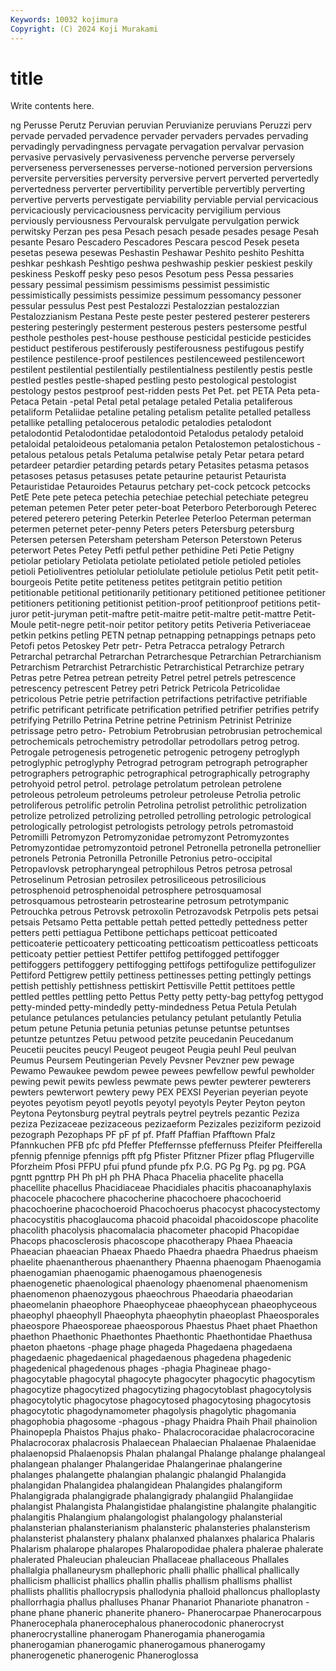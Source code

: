 ```yaml
---
Keywords: 10032 kojimura
Copyright: (C) 2024 Koji Murakami
---
```


# title

Write contents here.



ng Perusse Perutz Peruvian peruvian Peruvianize peruvians Peruzzi
perv pervade pervaded pervadence pervader pervaders pervades pervading pervadingly pervadingness
pervagate pervagation pervalvar pervasion pervasive pervasively pervasiveness pervenche perverse perversely
perverseness perversenesses perverse-notioned perversion perversions perversite perversities perversity perversive pervert
perverted pervertedly pervertedness perverter pervertibility pervertible pervertibly perverting pervertive perverts
pervestigate perviability perviable pervial pervicacious pervicaciously pervicaciousness pervicacity pervigilium pervious
perviously perviousness Pervouralsk pervulgate pervulgation perwick perwitsky Perzan pes pesa
Pesach pesach pesade pesades pesage Pesah pesante Pesaro Pescadero Pescadores
Pescara pescod Pesek peseta pesetas pesewa pesewas Peshastin Peshawar Peshito
peshito Peshitta peshkar peshkash Peshtigo peshwa peshwaship peskier peskiest peskily
peskiness Peskoff pesky peso pesos Pesotum pess Pessa pessaries pessary
pessimal pessimism pessimisms pessimist pessimistic pessimistically pessimists pessimize pessimum pessomancy
pessoner pessular pessulus Pest pest Pestalozzi Pestalozzian pestalozzian Pestalozzianism Pestana
Peste peste pester pestered pesterer pesterers pestering pesteringly pesterment pesterous
pesters pestersome pestful pesthole pestholes pest-house pesthouse pesticidal pesticide pesticides
pestiduct pestiferous pestiferously pestiferousness pestifugous pestify pestilence pestilence-proof pestilences pestilenceweed
pestilencewort pestilent pestilential pestilentially pestilentialness pestilently pestis pestle pestled pestles
pestle-shaped pestling pesto pestological pestologist pestology pestos pestproof pest-ridden pests
Pet Pet. pet PETA Peta peta- Petaca Petain -petal Petal
petal petalage petaled Petalia petaliferous petaliform Petaliidae petaline petaling petalism
petalite petalled petalless petallike petalling petalocerous petalodic petalodies petalodont petalodontid
Petalodontidae petalodontoid Petalodus petalody petaloid petaloidal petaloideous petalomania petalon Petalostemon
petalostichous -petalous petalous petals Petaluma petalwise petaly Petar petara petard
petardeer petardier petarding petards petary Petasites petasma petasos petasoses petasus
petasuses petate petaurine petaurist Petaurista Petauristidae Petauroides Petaurus petchary pet-cock
petcock petcocks PetE Pete pete peteca petechia petechiae petechial petechiate
petegreu peteman petemen Peter peter peter-boat Peterboro Peterborough Peterec petered
peterero petering Peterkin Peterlee Peterloo Peterman peterman petermen peternet peter-penny
Peters peters Petersburg petersburg Petersen petersen Petersham petersham Peterson Peterstown
Peterus peterwort Petes Petey Petfi petful pether pethidine Peti Petie
Petigny petiolar petiolary Petiolata petiolate petiolated petiole petioled petioles petioli
Petioliventres petiolular petiolulate petiolule petiolus Petit petit petit-bourgeois Petite petite
petiteness petites petitgrain petitio petition petitionable petitional petitionarily petitionary petitioned
petitionee petitioner petitioners petitioning petitionist petition-proof petitionproof petitions petit-juror petit-juryman
petit-maftre petit-maitre petit-maltre petit-mattre Petit-Moule petit-negre petit-noir petitor petitory petits
Petiveria Petiveriaceae petkin petkins petling PETN petnap petnapping petnappings petnaps
peto Petofi petos Petoskey Petr petr- Petra Petracca petralogy Petrarch
Petrarchal petrarchal Petrarchan Petrarchesque Petrarchian Petrarchianism Petrarchism Petrarchist Petrarchistic Petrarchistical
Petrarchize petrary Petras petre Petrea petrean petreity Petrel petrel petrels
petrescence petrescency petrescent Petrey petri Petrick Petricola Petricolidae petricolous Petrie
petrie petrifaction petrifactions petrifactive petrifiable petrific petrificant petrificate petrification petrified
petrifier petrifies petrify petrifying Petrillo Petrina Petrine petrine Petrinism Petrinist
Petrinize petrissage petro petro- Petrobium Petrobrusian petrobrusian petrochemical petrochemicals petrochemistry
petrodollar petrodollars petrog petrog. Petrogale petrogenesis petrogenetic petrogenic petrogeny petroglyph
petroglyphic petroglyphy Petrograd petrogram petrograph petrographer petrographers petrographic petrographical petrographically
petrography petrohyoid petrol petrol. petrolage petrolatum petrolean petrolene petroleous petroleum
petroleums petroleur petroleuse Petrolia petrolic petroliferous petrolific petrolin Petrolina petrolist
petrolithic petrolization petrolize petrolized petrolizing petrolled petrolling petrologic petrological petrologically
petrologist petrologists petrology petrols petromastoid Petromilli Petromyzon Petromyzonidae petromyzont Petromyzontes
Petromyzontidae petromyzontoid petronel Petronella petronella petronellier petronels Petronia Petronilla Petronille
Petronius petro-occipital Petropavlovsk petropharyngeal petrophilous Petros petrosa petrosal Petroselinum Petrosian
petrosilex petrosiliceous petrosilicious petrosphenoid petrosphenoidal petrosphere petrosquamosal petrosquamous petrostearin petrostearine
petrosum petrotympanic Petrouchka petrous Petrovsk petroxolin Petrozavodsk Petrpolis pets petsai
petsais Petsamo Petta pettable pettah petted pettedly pettedness petter petters
petti pettiagua Pettibone pettichaps petticoat petticoated petticoaterie petticoatery petticoating petticoatism
petticoatless petticoats petticoaty pettier pettiest Pettifer pettifog pettifogged pettifogger pettifoggers
pettifoggery pettifogging pettifogs pettifogulize pettifogulizer Pettiford Pettigrew pettily pettiness pettinesses
petting pettingly pettings pettish pettishly pettishness pettiskirt Pettisville Pettit pettitoes
pettle pettled pettles pettling petto Pettus Petty petty petty-bag pettyfog
pettygod petty-minded petty-mindedly petty-mindedness Petua Petula Petulah petulance petulances petulancies
petulancy petulant petulantly Petulia petum petune Petunia petunia petunias petunse
petuntse petuntses petuntze petuntzes Petuu petwood petzite peucedanin Peucedanum Peucetii
peucites peucyl Peugeot peugeot Peugia peuhl Peul peulvan Peumus Peursem
Peutingerian Pevely Pevsner Pevzner pew pewage Pewamo Pewaukee pewdom pewee
pewees pewfellow pewful pewholder pewing pewit pewits pewless pewmate pews
pewter pewterer pewterers pewters pewterwort pewtery pewy PEX PEXSI Peyerian
peyerian peyote peyotes peyotism peyotl peyotls peyotyl peyotyls Peyter Peyton
peyton Peytona Peytonsburg peytral peytrals peytrel peytrels pezantic Peziza peziza
Pezizaceae pezizaceous pezizaeform Pezizales peziziform pezizoid pezograph Pezophaps PF pF
pf pf. Pfaff Pfaffian Pfafftown Pfalz Pfannkuchen PFB pfc pfd
Pfeffer Pfeffernsse pfeffernuss Pfeifer Pfeifferella pfennig pfennige pfennigs pfft pfg
Pfister Pfitzner Pfizer pflag Pflugerville Pforzheim Pfosi PFPU pfui pfund
pfunde pfx P.G. PG Pg Pg. pg pg. PGA pgntt
pgnttrp PH Ph pH ph PHA Phaca Phacelia phacelite phacella
phacellite phacellus Phacidiaceae Phacidiales phacitis phacoanaphylaxis phacocele phacochere phacocherine phacochoere
phacochoerid phacochoerine phacochoeroid Phacochoerus phacocyst phacocystectomy phacocystitis phacoglaucoma phacoid phacoidal
phacoidoscope phacolite phacolith phacolysis phacomalacia phacometer phacopid Phacopidae Phacops phacosclerosis
phacoscope phacotherapy Phaea Phaeacia Phaeacian phaeacian Phaeax Phaedo Phaedra phaedra
Phaedrus phaeism phaelite phaenantherous phaenanthery Phaenna phaenogam Phaenogamia phaenogamian phaenogamic
phaenogamous phaenogenesis phaenogenetic phaenological phaenology phaenomenal phaenomenism phaenomenon phaenozygous phaeochrous
Phaeodaria phaeodarian phaeomelanin phaeophore Phaeophyceae phaeophycean phaeophyceous phaeophyl phaeophyll Phaeophyta
phaeophytin phaeoplast Phaeosporales phaeospore Phaeosporeae phaeosporous Phaestus Phaet phaet Phaethon
phaethon Phaethonic Phaethontes Phaethontic Phaethontidae Phaethusa phaeton phaetons -phage phage
phageda Phagedaena phagedaena phagedaenic phagedaenical phagedaenous phagedena phagedenic phagedenical phagedenous
phages -phagia Phagineae phago- phagocytable phagocytal phagocyte phagocyter phagocytic phagocytism
phagocytize phagocytized phagocytizing phagocytoblast phagocytolysis phagocytolytic phagocytose phagocytosed phagocytosing phagocytosis
phagocytotic phagodynamometer phagolysis phagolytic phagomania phagophobia phagosome -phagous -phagy Phaidra
Phaih Phail phainolion Phainopepla Phaistos Phajus phako- Phalacrocoracidae phalacrocoracine Phalacrocorax
phalacrosis Phalaecean Phalaecian Phalaenae Phalaenidae phalaenopsid Phalaenopsis Phalan phalangal Phalange
phalange phalangeal phalangean phalanger Phalangeridae Phalangerinae phalangerine phalanges phalangette phalangian
phalangic phalangid Phalangida phalangidan Phalangidea phalangidean Phalangides phalangiform Phalangigrada phalangigrade
phalangigrady phalangiid Phalangiidae phalangist Phalangista Phalangistidae phalangistine phalangite phalangitic phalangitis
Phalangium phalangologist phalangology phalansterial phalansterian phalansterianism phalansteric phalansteries phalansterism phalansterist
phalanstery phalanx phalanxed phalanxes phalarica Phalaris Phalarism phalarope phalaropes Phalaropodidae
phalera phalerae phalerate phalerated Phaleucian phaleucian Phallaceae phallaceous Phallales phallalgia
phallaneurysm phallephoric phalli phallic phallical phallically phallicism phallicist phallics phallin
phallis phallism phallisms phallist phallists phallitis phallocrypsis phallodynia phalloid phalloncus
phalloplasty phallorrhagia phallus phalluses Phanar Phanariot Phanariote phanatron -phane phane
phaneric phanerite phanero- Phanerocarpae Phanerocarpous Phanerocephala phanerocephalous phanerocodonic phanerocryst phanerocrystalline
phanerogam Phanerogamia phanerogamia phanerogamian phanerogamic phanerogamous phanerogamy phanerogenetic phanerogenic Phaneroglossa
